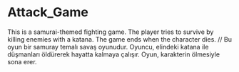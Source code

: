 # Attack_Game
This is a samurai-themed fighting game. The player tries to survive by killing enemies with a katana. The game ends when the character dies. // Bu oyun bir samuray temalı savaş oyunudur. Oyuncu, elindeki katana ile düşmanları öldürerek hayatta kalmaya çalışır. Oyun, karakterin ölmesiyle sona erer.
